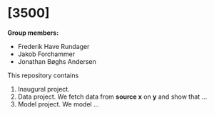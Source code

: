 # \[3500\]

**Group members:**
- Frederik Have Rundager
- Jakob Forchammer
- Jonathan Bøghs Andersen

This repository contains  
1. Inaugural project. 
2. Data project. We fetch data from **source x** on **y** and show that ...
3. Model project. We model ...
